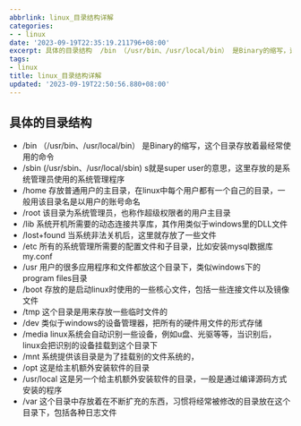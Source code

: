 ```yaml
---
abbrlink: linux_目录结构详解
categories:
- - linux
date: '2023-09-19T22:35:19.211796+08:00'
excerpt: 具体的目录结构  /bin （/usr/bin、/usr/local/bin） 是Binary的缩写，这个目录存放着最经常使用的命令 /sbin (/usr/sbin、/usr/local/sbin)...
tags:
- linux
title: linux_目录结构详解
updated: '2023-09-19T22:50:56.880+08:00'
---
```

## 具体的目录结构

- /bin （/usr/bin、/usr/local/bin）
  是Binary的缩写，这个目录存放着最经常使用的命令
- /sbin (/usr/sbin、/usr/local/sbin)
  s就是super user的意思，这里存放的是系统管理员使用的系统管理程序
- /home
  存放普通用户的主目录，在linux中每个用户都有一个自己的目录，一般用该目录名是以用户的账号命名
- /root
  该目录为系统管理员，也称作超级权限者的用户主目录
- /lib
  系统开机所需要的动态连接共享库，其作用类似于windows里的DLL文件
- /lost+found
  当系统非法关机后，这里就存放了一些文件
- /etc
  所有的系统管理所需要的配置文件和子目录，比如安装mysql数据库 my.conf
- /usr
  用户的很多应用程序和文件都放这个目录下，类似windows下的program files目录
- /boot
  存放的是启动linux时使用的一些核心文件，包括一些连接文件以及镜像文件
- /tmp
  这个目录是用来存放一些临时文件的
- /dev
  类似于windows的设备管理器，把所有的硬件用文件的形式存储
- /media
  linux系统会自动识别一些设备，例如u盘、光驱等等，当识别后，linux会把识别的设备挂载到这个目录下
- /mnt
  系统提供该目录是为了挂载别的文件系统的，
- /opt
  这是给主机额外安装软件的目录
- /usr/local
  这是另一个给主机额外安装软件的目录，一般是通过编译源码方式安装的程序
- /var
  这个目录中存放着在不断扩充的东西，习惯将经常被修改的目录放在这个目录下，包括各种日志文件
